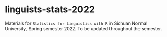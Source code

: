 # linguists-stats-2022

Materials for `Statistics for Linguistics with R` in Sichuan Normal University, Spring semester 2022. To be updated throughout the semester.
